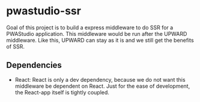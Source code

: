 # pwastudio-ssr
Goal of this project is to build a express middleware to do SSR for a PWAStudio application.
This middleware would be run after the UPWARD middleware. Like this, UPWARD can stay as it is and we still get the benefits of SSR.

## Dependencies
- React: React is only a dev dependency, because we do not want this middleware be dependent on React. 
    Just for the ease of development, the React-app itself is tightly coupled.